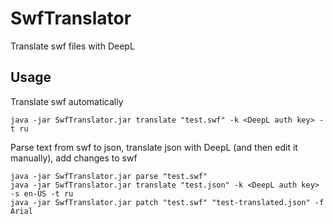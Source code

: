 # SwfTranslator
Translate swf files with DeepL

## Usage
Translate swf automatically
```
java -jar SwfTranslator.jar translate "test.swf" -k <DeepL auth key> -t ru
```

Parse text from swf to json, translate json with DeepL (and then edit it manually), add changes to swf
```
java -jar SwfTranslator.jar parse "test.swf"
java -jar SwfTranslator.jar translate "test.json" -k <DeepL auth key> -s en-US -t ru
java -jar SwfTranslator.jar patch "test.swf" "test-translated.json" -f Arial
```
